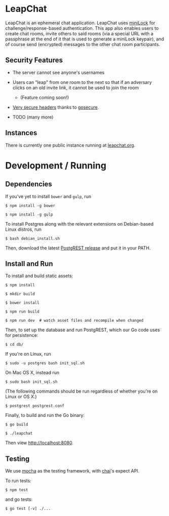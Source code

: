 # LeapChat

LeapChat is an ephemeral chat application.  LeapChat uses
[miniLock](https://minilock.io) for challenge/response-based
authentication. This app also enables users to create chat rooms,
invite others to said rooms (via a special URL with a passphrase at
the end of it that is used to generate a miniLock keypair), and of
course send (encrypted) messages to the other chat room participants.


## Security Features

- The server cannot see anyone's usernames

- Users can "leap" from one room to the next so that if an adversary
  clicks on an old invite link, it cannot be used to join the room
  - (Feature coming soon!)

- [Very secure headers](https://securityheaders.io/?q=https%3A%2F%2Fwww.leapchat.org&followRedirects=on)
  thanks to [gosecure](https://github.com/cryptag/gosecure).

- TODO (many more)


## Instances

There is currently one public instance running at
[leapchat.org](https://www.leapchat.org).


# Development / Running

## Dependencies

If you've yet to install `bower` and `gulp`, run

``` $ npm install -g bower ```

``` $ npm install -g gulp ```

To install Postgres along with the relevant extensions on Debian-based
Linux distros, run

``` $ bash debian_install.sh ```

Then, download the latest [PostgREST release](https://github.com/begriffs/postgrest/releases)
and put it in your PATH.


## Install and Run

To install and build static assets:

``` $ npm install ```

``` $ mkdir build ```

``` $ bower install ```

``` $ npm run build ```

``` $ npm run dev  # watch asset files and recompile when changed ```

Then, to set up the database and run PostgREST, which our Go code uses
for persistence:

``` $ cd db/ ```

If you're on Linux, run

``` $ sudo -u postgres bash init_sql.sh ```

On Mac OS X, instead run

``` $ sudo bash init_sql.sh ```

(The following commands should be run regardless of whether you're on
Linux or OS X.)

``` $ postgrest postgrest.conf ```

Finally, to build and run the Go binary:

``` $ go build ```

``` $ ./leapchat ```

Then view <http://localhost:8080>.


## Testing

We use [mocha](https://mochajs.org/) as the testing framework, with [chai](http://chaijs.com/)'s expect API.

To run tests:

``` $ npm test ```

and go tests:

``` $ go test [-v] ./... ```
